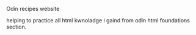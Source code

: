 Odin recipes website

helping to practice all html kwnoladge i gaind from odin html foundations section.